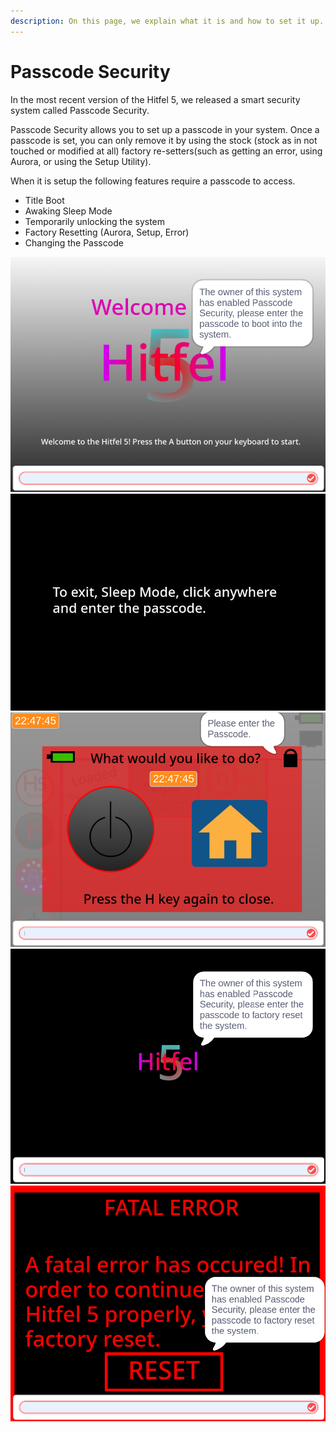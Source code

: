 ```yaml
---
description: On this page, we explain what it is and how to set it up.
---
```


# Passcode Security

In the most recent version of the Hitfel 5, we released a smart security system called Passcode Security.

Passcode Security allows you to set up a passcode in your system. Once a passcode is set, you can only remove it by using the stock (stock as in not touched or modified at all) factory re-setters(such as getting an error, using Aurora, or using the Setup Utility).

When it is setup the following features require a passcode to access.

* Title Boot
* Awaking Sleep Mode
* Temporarily unlocking the system
* Factory Resetting (Aurora, Setup, Error)
* Changing the Passcode

![](.gitbook/assets/image.png)![](<.gitbook/assets/image (2).png>)![](<.gitbook/assets/image (3).png>)![](<.gitbook/assets/image (4).png>)![](<.gitbook/assets/image (5).png>)
